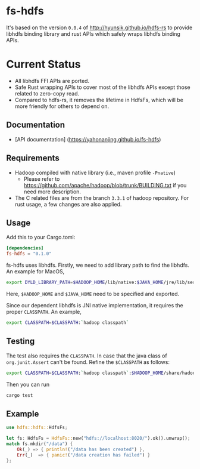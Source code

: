 # fs-hdfs

It's based on the version ``0.0.4`` of http://hyunsik.github.io/hdfs-rs to provide libhdfs binding library and rust APIs which safely wraps libhdfs binding APIs.

# Current Status
* All libhdfs FFI APIs are ported.
* Safe Rust wrapping APIs to cover most of the libhdfs APIs except those related to zero-copy read.
* Compared to hdfs-rs, it removes the lifetime in HdfsFs, which will be more friendly for others to depend on.

## Documentation
* [API documentation] (https://yahonanjing.github.io/fs-hdfs)

## Requirements
* Hadoop compiled with native library (i.e., maven profile ``-Pnative``)
    * Please refer to https://github.com/apache/hadoop/blob/trunk/BUILDING.txt if you need more description.
* The C related files are from the branch ``3.3.1`` of hadoop repository. For rust usage, a few changes are also applied.

## Usage
Add this to your Cargo.toml:

```toml
[dependencies]
fs-hdfs = "0.1.0"
```

fs-hdfs uses libhdfs. Firstly, we need to add library path to find the libhdfs. An example for MacOS,

```sh
export DYLD_LIBRARY_PATH=$HADOOP_HOME/lib/native:$JAVA_HOME/jre/lib/server
```

Here, ``$HADOOP_HOME`` and ``$JAVA_HOME`` need to be specified and exported.

Since our dependent libhdfs is JNI native implementation, it requires the proper ``CLASSPATH``. An example,

```sh
export CLASSPATH=$CLASSPATH:`hadoop classpath`
```

## Testing
The test also requires the ``CLASSPATH``. In case that the java class of ``org.junit.Assert`` can't be found. Refine the ``$CLASSPATH`` as follows:

```sh
export CLASSPATH=$CLASSPATH:`hadoop classpath`:$HADOOP_HOME/share/hadoop/tools/lib/*
```

Then you can run

```bash
cargo test
```

## Example

```rust
use hdfs::hdfs::HdfsFs;

let fs: HdfsFs = HdfsFs::new("hdfs://localhost:8020/").ok().unwrap();
match fs.mkdir("/data") {
    Ok(_) => { println!("/data has been created") },
    Err(_)  => { panic!("/data creation has failed") }
};
```